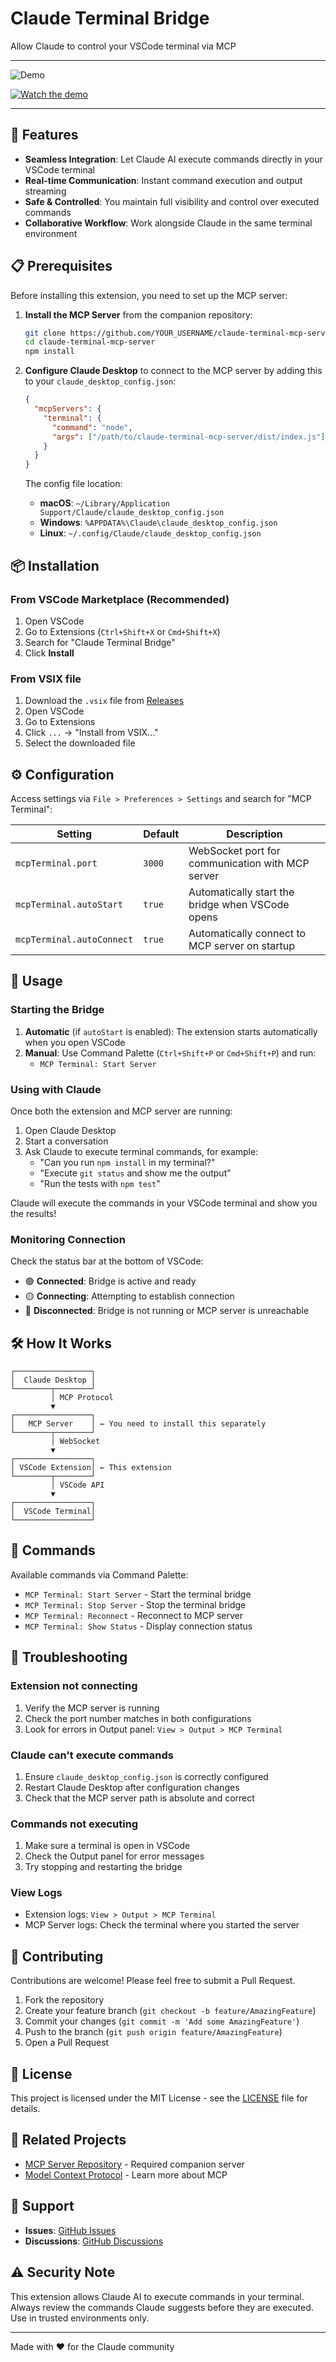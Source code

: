 # Claude Terminal Bridge

Allow Claude to control your VSCode terminal via MCP

---

<!-- Add screenshots/demo GIF here -->
![Demo](images/demo.gif)

<!-- Add usage video here -->
[![Watch the demo](images/video-thumbnail.png)](https://youtu.be/YOUR_VIDEO_ID)

---

## 🚀 Features

- **Seamless Integration**: Let Claude AI execute commands directly in your VSCode terminal
- **Real-time Communication**: Instant command execution and output streaming
- **Safe & Controlled**: You maintain full visibility and control over executed commands
- **Collaborative Workflow**: Work alongside Claude in the same terminal environment

## 📋 Prerequisites

Before installing this extension, you need to set up the MCP server:

1. **Install the MCP Server** from the companion repository:
   ```bash
   git clone https://github.com/YOUR_USERNAME/claude-terminal-mcp-server
   cd claude-terminal-mcp-server
   npm install
   ```

2. **Configure Claude Desktop** to connect to the MCP server by adding this to your `claude_desktop_config.json`:
   ```json
   {
     "mcpServers": {
       "terminal": {
         "command": "node",
         "args": ["/path/to/claude-terminal-mcp-server/dist/index.js"]
       }
     }
   }
   ```

   The config file location:
   - **macOS**: `~/Library/Application Support/Claude/claude_desktop_config.json`
   - **Windows**: `%APPDATA%\Claude\claude_desktop_config.json`
   - **Linux**: `~/.config/Claude/claude_desktop_config.json`

## 📦 Installation

### From VSCode Marketplace (Recommended)
1. Open VSCode
2. Go to Extensions (`Ctrl+Shift+X` or `Cmd+Shift+X`)
3. Search for "Claude Terminal Bridge"
4. Click **Install**

### From VSIX file
1. Download the `.vsix` file from [Releases](https://github.com/YOUR_USERNAME/vscode-claude-terminal-bridge/releases)
2. Open VSCode
3. Go to Extensions
4. Click `...` → "Install from VSIX..."
5. Select the downloaded file

## ⚙️ Configuration

Access settings via `File > Preferences > Settings` and search for "MCP Terminal":

| Setting | Default | Description |
|---------|---------|-------------|
| `mcpTerminal.port` | `3000` | WebSocket port for communication with MCP server |
| `mcpTerminal.autoStart` | `true` | Automatically start the bridge when VSCode opens |
| `mcpTerminal.autoConnect` | `true` | Automatically connect to MCP server on startup |

## 🎯 Usage

### Starting the Bridge

1. **Automatic** (if `autoStart` is enabled): The extension starts automatically when you open VSCode
2. **Manual**: Use Command Palette (`Ctrl+Shift+P` or `Cmd+Shift+P`) and run:
   - `MCP Terminal: Start Server`

### Using with Claude

Once both the extension and MCP server are running:

1. Open Claude Desktop
2. Start a conversation
3. Ask Claude to execute terminal commands, for example:
   - "Can you run `npm install` in my terminal?"
   - "Execute `git status` and show me the output"
   - "Run the tests with `npm test`"

Claude will execute the commands in your VSCode terminal and show you the results!

### Monitoring Connection

Check the status bar at the bottom of VSCode:
- 🟢 **Connected**: Bridge is active and ready
- 🟡 **Connecting**: Attempting to establish connection
- 🔴 **Disconnected**: Bridge is not running or MCP server is unreachable

## 🛠️ How It Works

```
┌─────────────────┐
│  Claude Desktop │
└────────┬────────┘
         │ MCP Protocol
         ▼
┌─────────────────┐
│   MCP Server    │ ← You need to install this separately
└────────┬────────┘
         │ WebSocket
         ▼
┌─────────────────┐
│ VSCode Extension│ ← This extension
└────────┬────────┘
         │ VSCode API
         ▼
┌─────────────────┐
│  VSCode Terminal│
└─────────────────┘
```

## 🔧 Commands

Available commands via Command Palette:

- `MCP Terminal: Start Server` - Start the terminal bridge
- `MCP Terminal: Stop Server` - Stop the terminal bridge
- `MCP Terminal: Reconnect` - Reconnect to MCP server
- `MCP Terminal: Show Status` - Display connection status

## 🐛 Troubleshooting

### Extension not connecting
1. Verify the MCP server is running
2. Check the port number matches in both configurations
3. Look for errors in Output panel: `View > Output > MCP Terminal`

### Claude can't execute commands
1. Ensure `claude_desktop_config.json` is correctly configured
2. Restart Claude Desktop after configuration changes
3. Check that the MCP server path is absolute and correct

### Commands not executing
1. Make sure a terminal is open in VSCode
2. Check the Output panel for error messages
3. Try stopping and restarting the bridge

### View Logs
- Extension logs: `View > Output > MCP Terminal`
- MCP Server logs: Check the terminal where you started the server

## 🤝 Contributing

Contributions are welcome! Please feel free to submit a Pull Request.

1. Fork the repository
2. Create your feature branch (`git checkout -b feature/AmazingFeature`)
3. Commit your changes (`git commit -m 'Add some AmazingFeature'`)
4. Push to the branch (`git push origin feature/AmazingFeature`)
5. Open a Pull Request

## 📝 License

This project is licensed under the MIT License - see the [LICENSE](LICENSE) file for details.

## 🔗 Related Projects

- [MCP Server Repository](https://github.com/YOUR_USERNAME/claude-terminal-mcp-server) - Required companion server
- [Model Context Protocol](https://modelcontextprotocol.io/) - Learn more about MCP

## 💬 Support

- **Issues**: [GitHub Issues](https://github.com/YOUR_USERNAME/vscode-claude-terminal-bridge/issues)
- **Discussions**: [GitHub Discussions](https://github.com/YOUR_USERNAME/vscode-claude-terminal-bridge/discussions)

## ⚠️ Security Note

This extension allows Claude AI to execute commands in your terminal. Always review the commands Claude suggests before they are executed. Use in trusted environments only.

---

Made with ❤️ for the Claude community